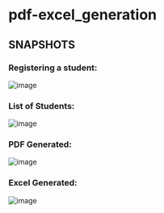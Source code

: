 # pdf-excel_generation
## SNAPSHOTS
### Registering a student:
![image](https://github.com/user-attachments/assets/60bd75d3-63ec-418d-a4aa-d51c1fcd4c1c)

### List of Students:
![image](https://github.com/user-attachments/assets/883647fd-469e-41b4-9898-8d0d0287c4f2)

### PDF Generated:
![image](https://github.com/user-attachments/assets/ec96d316-df3d-4fec-bd62-59c5a370bbd8)

### Excel Generated:
![image](https://github.com/user-attachments/assets/f812220e-d7ea-4e08-8608-9579864d348e)
